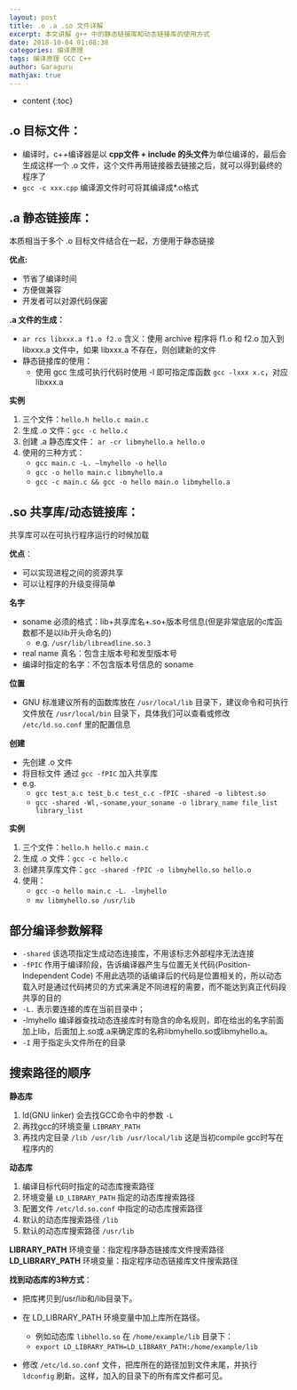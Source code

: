 ```yaml
---
layout: post
title: .o .a .so 文件详解
excerpt: 本文讲解 g++ 中的静态链接库和动态链接库的使用方式
date: 2018-10-04 01:08:38
categories: 编译原理
tags: 编译原理 GCC C++
author: Garaguru
mathjax: true
---
```


* content
{:toc}


## .o 目标文件：
- 编译时，c++编译器是以 **cpp文件 + include 的头文件**为单位编译的，最后会生成这样一个 .o 文件，这个文件再用链接器去链接之后，就可以得到最终的程序了
- `gcc -c xxx.cpp` 编译源文件时可将其编译成*.o格式

## .a 静态链接库：
本质相当于多个 .o 目标文件结合在一起，方便用于静态链接

**优点:**
- 节省了编译时间
- 方便做兼容
- 开发者可以对源代码保密

**.a 文件的生成：**
  - `ar rcs libxxx.a f1.o f2.o` 含义：使用 archive 程序将 f1.o 和 f2.o 加入到 libxxx.a 文件中，如果 libxxx.a 不存在，则创建新的文件
- 静态链接库的使用：
  - 使用 gcc 生成可执行代码时使用 -l 即可指定库函数 `gcc -lxxx x.c`，对应 libxxx.a

**实例**
1. 三个文件：`hello.h hello.c main.c`
2. 生成 .o 文件：`gcc -c hello.c`
3. 创建 .a 静态库文件： `ar -cr libmyhello.a hello.o`
4. 使用的三种方式：
   - `gcc main.c -L. –lmyhello -o hello`
   - `gcc -o hello main.c libmyhello.a`
   - `gcc -c main.c && gcc -o hello main.o libmyhello.a`

## .so 共享库/动态链接库：
共享库可以在可执行程序运行的时候加载

**优点**：
- 可以实现进程之间的资源共享
- 可以让程序的升级变得简单

**名字**
- soname 必须的格式：lib+共享库名+.so+版本号信息(但是非常底层的c库函数都不是以lib开头命名的)
  - e.g. `/usr/lib/libreadline.so.3`
- real name 真名：包含主版本号和发型版本号
- 编译时指定的名字：不包含版本号信息的 soname

**位置**
- GNU 标准建议所有的函数库放在 `/usr/local/lib` 目录下，建议命令和可执行文件放在 `/usr/local/bin` 目录下，具体我们可以查看或修改 `/etc/ld.so.conf` 里的配置信息

**创建**
- 先创建 .o 文件
- 将目标文件 通过 `gcc -fPIC` 加入共享库
- e.g. 
  - `gcc test_a.c test_b.c test_c.c -fPIC -shared -o libtest.so`
  - `gcc -shared -Wl,-soname,your_soname -o library_name file_list library_list`

**实例**
1. 三个文件：`hello.h hello.c main.c`
2. 生成 .o 文件：`gcc -c hello.c`
3. 创建共享库文件：`gcc -shared -fPIC -o libmyhello.so hello.o`
4. 使用：
   - `gcc -o hello main.c -L. -lmyhello`
   - `mv libmyhello.so /usr/lib`

## 部分编译参数解释
- `-shared` 该选项指定生成动态连接库，不用该标志外部程序无法连接
- `-fPIC`  作用于编译阶段，告诉编译器产生与位置无关代码(Position-Independent Code) 不用此选项的话编译后的代码是位置相关的，所以动态载入时是通过代码拷贝的方式来满足不同进程的需要，而不能达到真正代码段共享的目的
- `-L.` 表示要连接的库在当前目录中；
- -lmyhello 编译器查找动态连接库时有隐含的命名规则，即在给出的名字前面加上lib，后面加上.so或.a来确定库的名称libmyhello.so或libmyhello.a。
- `-I` 用于指定头文件所在的目录

## 搜索路径的顺序
**静态库**
1. ld(GNU linker) 会去找GCC命令中的参数 `-L`
2. 再找gcc的环境变量 `LIBRARY_PATH`
3. 再找内定目录 `/lib /usr/lib /usr/local/lib` 这是当初compile gcc时写在程序内的

**动态库**
1. 编译目标代码时指定的动态库搜索路径
2. 环境变量 `LD_LIBRARY_PATH` 指定的动态库搜索路径
3. 配置文件 `/etc/ld.so.conf` 中指定的动态库搜索路径
4. 默认的动态库搜索路径 `/lib`
5. 默认的动态库搜索路径 `/usr/lib`

**LIBRARY_PATH** 环境变量：指定程序静态链接库文件搜索路径
**LD_LIBRARY_PATH** 环境变量：指定程序动态链接库文件搜索路径

**找到动态库的3种方式**：
- 把库拷贝到/usr/lib和/lib目录下。
- 在 LD_LIBRARY_PATH 环境变量中加上库所在路径。
    - 例如动态库 `libhello.so` 在 `/home/example/lib` 目录下：
    - `export LD_LIBRARY_PATH=LD_LIBRARY_PATH:/home/example/lib`

- 修改 `/etc/ld.so.conf` 文件，把库所在的路径加到文件末尾，并执行 `ldconfig` 刷新。这样，加入的目录下的所有库文件都可见。